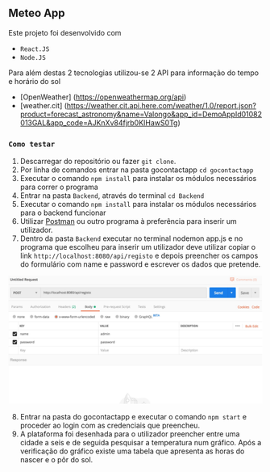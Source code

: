 
## Meteo App

Este projeto foi desenvolvido com 
+ `React.JS`
+ `Node.JS`

Para além destas 2 tecnologias utilizou-se 2 API para informação do tempo e horário do sol

+ [OpenWeather] (https://openweathermap.org/api)
+ [weather.cit] (https://weather.cit.api.here.com/weather/1.0/report.json?product=forecast_astronomy&name=Valongo&app_id=DemoAppId01082013GAL&app_code=AJKnXv84fjrb0KIHawS0Tg)


### `Como testar`

1. Descarregar do repositório ou fazer `git clone`.
2. Por linha de comandos entrar na pasta gocontactapp `cd gocontactapp`
3. Executar o comando `npm install` para instalar os módulos necessários para correr o programa
4. Entrar na pasta `Backend`, através do terminal `cd Backend`
5. Executar o comando `npm install` para instalar os módulos necessários para o backend funcionar
6. Utilizar [Postman](https://www.getpostman.com/downloads/) ou outro programa à preferência para inserir um utilizador.
7. Dentro da pasta `Backend` executar no terminal nodemon app.js e no programa que escolheu para inserir um utilizador deve utilizar copiar o link `http://localhost:8080/api/registo` e depois preencher os campos do formulário com name e password e escrever os dados que pretende.

![alt text](https://github.com/carva28/gocontactmeteoapp/blob/master/insert_user.jpeg "Logo Title Text 1")

8. Entrar na pasta do gocontactapp e executar o comando `npm start` e proceder ao login com as credenciais que preencheu.
9. A plataforma foi desenhada para o utilizador preencher entre uma cidade a seis e de seguida pesquisar a temperatura num gráfico. Após a verificação do gráfico existe uma tabela que apresenta as horas do nascer e o pôr do sol.

